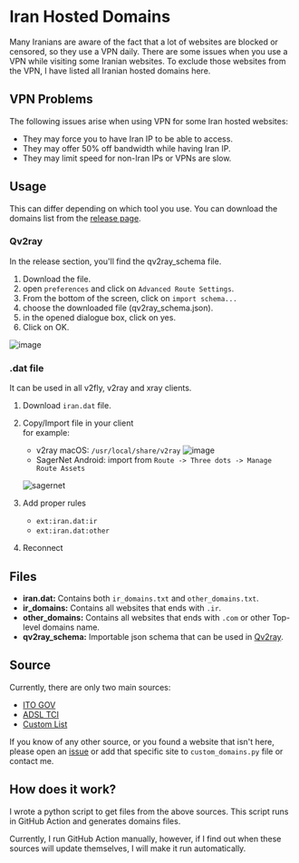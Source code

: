 # Iran Hosted Domains

Many Iranians are aware of the fact that a lot of websites are blocked or censored, so they use a VPN daily. There are
some issues when you use a VPN while visiting some Iranian websites. To exclude those websites from the VPN, I have
listed all Iranian hosted domains here.

## VPN Problems

The following issues arise when using VPN for some Iran hosted websites:

- They may force you to have Iran IP to be able to access.
- They may offer 50% off bandwidth while having Iran IP.
- They may limit speed for non-Iran IPs or VPNs are slow.

## Usage

This can differ depending on which tool you use. You can download the domains list from
the [release page](https://github.com/SamadiPour/iran-hosted-domains/releases).

### Qv2ray

In the release section, you'll find the qv2ray_schema file.

1. Download the file.
2. open `preferences` and click on `Advanced Route Settings`.
3. From the bottom of the screen, click on `import schema...`
4. choose the downloaded file (qv2ray_schema.json).
5. in the opened dialogue box, click on yes.
6. Click on OK.

![image](https://user-images.githubusercontent.com/24422125/115480663-397d3880-a260-11eb-88db-d3d7f8074767.png)

### .dat file

It can be used in all v2fly, v2ray and xray clients.

1. Download `iran.dat` file.
2. Copy/Import file in your client  
  for example:
    - v2ray macOS: `/usr/local/share/v2ray`
    ![image](https://user-images.githubusercontent.com/24422125/123522516-f2ce1380-d6d2-11eb-971f-0176f6e5b8ec.png)
    - SagerNet Android: import from `Route -> Three dots -> Manage Route Assets`   

    ![sagernet](https://user-images.githubusercontent.com/24422125/123522689-1cd40580-d6d4-11eb-90c1-a0341927e283.jpg)

3. Add proper rules
    - `ext:iran.dat:ir`
    - `ext:iran.dat:other`

4. Reconnect

## Files

- **iran.dat:** Contains both `ir_domains.txt` and `other_domains.txt`.
- **ir_domains:** Contains all websites that ends with `.ir`.
- **other_domains:** Contains all websites that ends with `.com` or other Top-level domains name.
- **qv2ray_schema:** Importable json schema that can be used in [Qv2ray](https://github.com/Qv2ray/Qv2ray).

## Source

Currently, there are only two main sources:

- [ITO GOV](https://g2b.ito.gov.ir/index.php/site/list_ip)
- [ADSL TCI](https://adsl.tci.ir/panel/sites)
- [Custom List](https://github.com/SamadiPour/iran-hosted-domains/blob/main/src/custom_domains.py)

If you know of any other source, or you found a website that isn't here, please open
an [issue](https://github.com/SamadiPour/iran-hosted-domains/issues) or add that specific site to `custom_domains.py`
file or contact me.

## How does it work?

I wrote a python script to get files from the above sources. This script runs in GitHub Action and generates domains
files.

Currently, I run GitHub Action manually, however, if I find out when these sources will update themselves, I will make
it run automatically.
